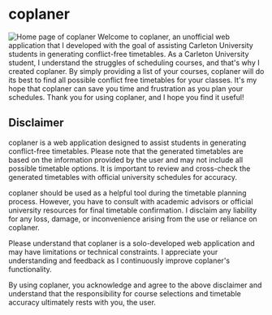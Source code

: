 # coplaner
![Home page of coplaner]([http://url/to/img.png](https://github.com/tunauygun/coplaner/blob/main/doc/img/homepage.png))
Welcome to coplaner, an unofficial web application that I developed with the goal of assisting Carleton University students in generating conflict-free timetables. As a Carleton University student, I understand the struggles of scheduling courses, and that's why I created coplaner. By simply providing a list of your courses, coplaner will do its best to find all possible conflict free timetables for your classes. It's my hope that coplaner can save you time and frustration as you plan your schedules. Thank you for using coplaner, and I hope you find it useful!

## Disclaimer
coplaner is a web application designed to assist students in generating conflict-free timetables. Please note that the generated timetables are based on the information provided by the user and may not include all possible timetable options. It is important to review and cross-check the generated timetables with official university schedules for accuracy.

coplaner should be used as a helpful tool during the timetable planning process. However, you have to consult with academic advisors or official university resources for final timetable confirmation. I disclaim any liability for any loss, damage, or inconvenience arising from the use or reliance on coplaner.

Please understand that coplaner is a solo-developed web application and may have limitations or technical constraints. I appreciate your understanding and feedback as I continuously improve coplaner's functionality.

By using coplaner, you acknowledge and agree to the above disclaimer and understand that the responsibility for course selections and timetable accuracy ultimately rests with you, the user.
